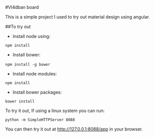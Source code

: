 #Vl4dban board

This is a simple project I used to try out material design using angular. 

##To try out

* Install node using: 
<pre><code>npm install</code></pre>
* Install bower: 
<pre><code>npm install -g bower</code> </pre>
* Install node modules: 
<pre><code>npm install</code></pre>
* Install bower packages: 
<pre><code>bower install</code></pre>


To try it out, If using a linux system you can run:
<pre><code>python -m SimpleHTTPServer 8088</code></pre>

You can then try it out at http://127.0.0.1:8088/app in your browser.